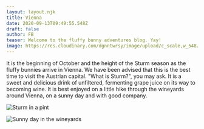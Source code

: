 ```yaml
---
layout: layout.njk
title: Vienna
date: 2020-09-13T09:49:55.548Z
draft: false
author: FB
teaser: Welcome to the fluffy bunny adventures blog. Yay!
image: https://res.cloudinary.com/dgnntwrsy/image/upload/c_scale,w_548/v1603541345/IMG_20201011_000550_zrj1gy.jpg
---
```

It is the beginning of October and the height of the Sturm season as the fluffy bunnies arrive in Vienna. We have been advised that this is the best time to visit the Austrian capital. "What is Sturm?", you may ask. It is a sweet and delicious drink of unfiltered, fermenting grape juice on its way to becoming wine. It is best enjoyed on a little hike through the wineyards around Vienna, on a sunny day and with good company. 

![Sturm in a pint](https://res.cloudinary.com/dgnntwrsy/image/upload/c_scale,w_500/v1603541345/IMG_20201011_000550_zrj1gy.jpg)

![Sunny day in the wineyards](https://res.cloudinary.com/dgnntwrsy/image/upload/c_scale,w_500/v1603542060/IMG_20201010_133407_np6cyk.jpg)